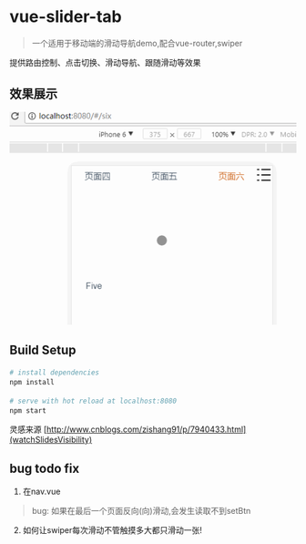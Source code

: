 # vue-slider-tab

> 一个适用于移动端的滑动导航demo,配合vue-router,swiper

提供路由控制、点击切换、滑动导航、跟随滑动等效果

## 效果展示

![mobileslidenav](https://github.com/Xioqua/mobileslidenav/blob/master/screenshots/mobileslidenav.gif?raw=true)

## Build Setup

``` bash
# install dependencies
npm install

# serve with hot reload at localhost:8080
npm start

```

灵感来源 [http://www.cnblogs.com/zishang91/p/7940433.html](watchSlidesVisibility)

## bug todo fix

1. 在nav.vue
 
 > bug: 如果在最后一个页面反向(向)滑动,会发生读取不到setBtn

 2. 如何让swiper每次滑动不管触摸多大都只滑动一张!